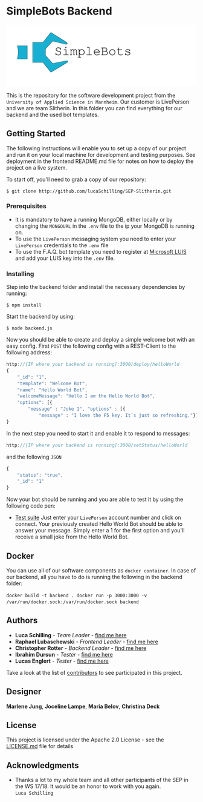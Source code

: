 # SimpleBots Backend

![SimpleBots Logo](../logo.png)

This is the repository for the software development project from the `University of Applied Science in Mannheim`. Our customer is LivePerson and we are team Slitherin. In this folder you can find everything for our backend and the used bot templates.

## Getting Started

The following instructions will enable you to set up a copy of our project and run it on your local machine for development and testing purposes.
See deployment in the frontend README.md file for notes on how to deploy the project on a live system.

To start off, you'll need to grab a copy of our repository:
```
$ git clone http://github.com/lucaSchilling/SEP-Slitherin.git
```

### Prerequisites

* It is mandatory to have a running MongoDB, either locally or by changing the `MONGOURL` in the `.env` file to the ip your MongoDB is running on.
* To use the `LivePerson` messaging system you need to enter your `LivePerson` credentials to the `.env` file
* To use the F.A.Q. bot template you need to register at [Microsoft LUIS](https://www.luis.ai/) and add your LUIS key into the `.env` file.

### Installing

Step into the backend folder and install the necessary dependencies by running:
```
$ npm install
```
Start the backend by using:
```
$ node backend.js
```
Now you should be able to create and deploy a simple welcome bot with an easy config.
First `POST` the following config with a REST-Client to the following address: 
```javascript
http://[IP where your backend is running]:3000/deploy/helloWorld
{    
    "_id": "1",   
    "template": "Welcome Bot",   
    "name": "Hello World Bot",    
    "welcomeMessage": "Hello I am the Hello World Bot",    
    "options": [{   
        "message" : "Joke 1", "options" : [{    
            "message" : "I love the F5 key. It´s just so refreshing."}]}]        
}   
```
In the next step you need to start it and enable it to respond to messages:
```javascript
http://[IP where your backend is running]:3000/setStatus/helloWorld
```
and the following `JSON`
```javascript
{    
    "status": "true",    
    "_id": "1"    
}    
```
Now your bot should be running and you are able to test it by using the following code pen:
* [Test suite](https://codepen.io/liveperson/full/xRzXXd/)
Just enter your `LivePerson` account number and click on connect. Your previously created Hello World Bot should be able to answer your message.
Simply enter a 1 for the first option and you'll receive a small joke from the Hello World Bot.

## Docker

You can use all of our software components as `docker container`.
In case of our backend, all you have to do is running the following in the backend folder:

``
docker build -t backend .
docker run -p 3000:3000 -v /var/run/docker.sock:/var/run/docker.sock backend
``

## Authors

* **Luca Schilling** - *Team Leader* - [find me here](https://github.com/lucaSchilling)
* **Raphael Lubaschewski** - *Frontend Leader* - [find me here](https://github.com/Raphi1524694)
* **Christopher Rotter** - *Backend Leader* - [find me here](https://github.com/ChristopherRotter)
* **Ibrahim Dursun** - *Tester* - [find me here](https://github.com/ibdursun)
* **Lucas Englert** - *Tester* - [find me here](https://github.com/Lucas964)

Take a look at the list of [contributors](https://github.com/lucaSchilling/SEP-Slitherin/contributors) to see participated in this project.

## Designer

**Marlene Jung**, **Joceline Lampe**, **Maria Belov**, **Christina Deck**

## License

This project is licensed under the Apache 2.0 License - see the [LICENSE.md](../LICENSE.md) file for details

## Acknowledgments

* Thanks a lot to my whole team and all other participants of the SEP in the WS 17/18.
It would be an honor to work with you again.   
`Luca Schilling`
